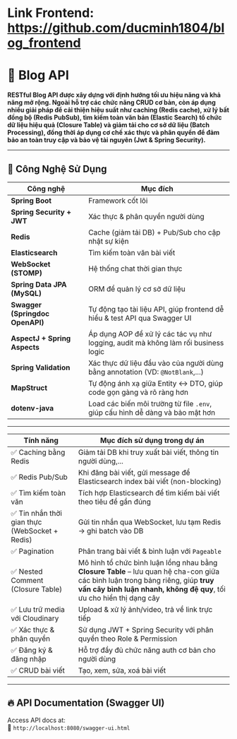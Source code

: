 # Link Frontend: https://github.com/ducminh1804/blog_frontend
# 📝 Blog API

**RESTful Blog API được xây dựng với định hướng tối ưu hiệu năng và khả năng mở rộng. Ngoài hỗ trợ các chức năng CRUD cơ bản, còn áp dụng nhiều giải pháp để cải thiện hiệu suất như caching (Redis cache), xử lý bất đồng bộ (Redis PubSub), tìm kiếm toàn văn bản (Elastic Search) tổ chức dữ liệu hiệu quả (Closure Table) và giảm tải cho cơ sở dữ liệu (Batch Processing), đồng thời áp dụng cơ chế xác thực và phân quyền để đảm bảo an toàn truy cập và bảo vệ tài nguyên (Jwt & Spring Security).**

---

## 🚀 Công Nghệ Sử Dụng  

| Công nghệ                | Mục đích                                         |
|--------------------------|--------------------------------------------------|
| **Spring Boot**         | Framework cốt lõi                                |
| **Spring Security + JWT** | Xác thực & phân quyền người dùng                 |
| **Redis**               | Cache (giảm tải DB) + Pub/Sub cho cập nhật sự kiện |
| **Elasticsearch**       | Tìm kiếm toàn văn bài viết                        |
| **WebSocket (STOMP)**   | Hệ thống chat thời gian thực                     |
| **Spring Data JPA (MySQL)** | ORM để quản lý cơ sở dữ liệu                  |
| **Swagger (Springdoc OpenAPI)** | Tự động tạo tài liệu API, giúp frontend dễ hiểu & test API qua Swagger UI       |
| **AspectJ + Spring Aspects**     | Áp dụng AOP để xử lý các tác vụ như logging, audit mà không làm rối business logic |
| **Spring Validation**            | Xác thực dữ liệu đầu vào của người dùng bằng annotation (VD: `@NotBlank`,...)   |
| **MapStruct**                    | Tự động ánh xạ giữa Entity ↔ DTO, giúp code gọn gàng và rõ ràng hơn              |
| **dotenv-java**                  | Load các biến môi trường từ file `.env`, giúp cấu hình dễ dàng và bảo mật hơn    |

---

| Tính năng                                      | Mục đích sử dụng trong dự án                                                                 |
|------------------------------------------------|------------------------------------------------------------------------|
| ✅ Caching bằng Redis                          | Giảm tải DB khi truy xuất bài viết, thông tin người dùng,...         |
| ✅ Redis Pub/Sub                               | Khi đăng bài viết, gửi message để Elasticsearch index bài viết (non-blocking) |
| ✅ Tìm kiếm toàn văn                           | Tích hợp Elasticsearch để tìm kiếm bài viết theo tiêu đề gần đúng     |
| ✅ Tin nhắn thời gian thực (WebSocket + Redis) | Gửi tin nhắn qua WebSocket, lưu tạm Redis → ghi batch vào DB          |
| ✅ Pagination                                   | Phân trang bài viết & bình luận với `Pageable`                        |
| ✅ Nested Comment (Closure Table)              | Mô hình tổ chức bình luận lồng nhau bằng **Closure Table** – lưu quan hệ cha-con giữa các bình luận trong bảng riêng, giúp **truy vấn cây bình luận nhanh, không đệ quy**, tối ưu cho hiển thị dạng cây |
| ✅ Lưu trữ media với Cloudinary                | Upload & xử lý ảnh/video, trả về link trực tiếp                       |
| ✅ Xác thực & phân quyền                       | Sử dụng JWT + Spring Security với phân quyền theo Role & Permission   |
| ✅ Đăng ký & đăng nhập                         | Hỗ trợ đầy đủ chức năng auth cơ bản cho người dùng                    |
| ✅ CRUD bài viết                                | Tạo, xem, sửa, xoá bài viết                                           |



---


## 🔥 API Documentation (Swagger UI)  
Access API docs at:  
🔗 `http://localhost:8080/swagger-ui.html`  
